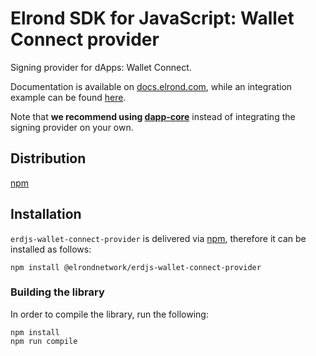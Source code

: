 # Elrond SDK for JavaScript: Wallet Connect provider

Signing provider for dApps: Wallet Connect.

Documentation is available on [docs.elrond.com](https://docs.elrond.com/sdk-and-tools/erdjs/erdjs-signing-providers/), while an integration example can be found [here](https://github.com/ElrondNetwork/elrond-sdk-erdjs-examples/tree/main/signing-providers).

Note that **we recommend using [dapp-core](https://github.com/ElrondNetwork/dapp-core)** instead of integrating the signing provider on your own.

## Distribution

[npm](https://www.npmjs.com/package/@elrondnetwork/erdjs-wallet-connect-provider)

## Installation

`erdjs-wallet-connect-provider` is delivered via [npm](https://www.npmjs.com/package/@elrondnetwork/erdjs-wallet-connect-provider), therefore it can be installed as follows:

```
npm install @elrondnetwork/erdjs-wallet-connect-provider
```

### Building the library

In order to compile the library, run the following:

```
npm install
npm run compile
```
